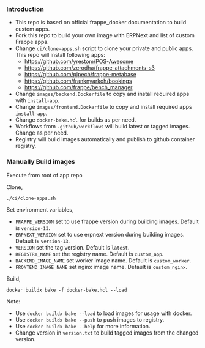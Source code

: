 ### Introduction

- This repo is based on official frappe_docker documentation to build custom apps.
- Fork this repo to build your own image with ERPNext and list of custom Frappe apps.
- Change `ci/clone-apps.sh` script to clone your private and public apps. This repo will install following apps:
  - https://github.com/yrestom/POS-Awesome
  - https://github.com/zerodha/frappe-attachments-s3
  - https://github.com/pipech/frappe-metabase
  - https://github.com/franknyarkoh/bookings
  - https://github.com/frappe/bench_manager
- Change `images/backend.Dockerfile` to copy and install required apps with `install-app`.
- Change `images/frontend.Dockerfile` to copy and install required apps `install-app`.
- Change `docker-bake.hcl` for builds as per need.
- Workflows from `.github/workflows` will build latest or tagged images. Change as per need.
- Registry will build images automatically and publish to github container registry.

### Manually Build images

Execute from root of app repo

Clone,

```shell
./ci/clone-apps.sh
```

Set environment variables,

- `FRAPPE_VERSION` set to use frappe version during building images. Default is `version-13`.
- `ERPNEXT_VERSION` set to use erpnext version during building images. Default is `version-13`.
- `VERSION` set the tag version. Default is `latest`.
- `REGISTRY_NAME` set the registry name. Default is `custom_app`.
- `BACKEND_IMAGE_NAME` set worker image name. Default is `custom_worker`.
- `FRONTEND_IMAGE_NAME` set nginx image name. Default is `custom_nginx`.

Build,

```shell
docker buildx bake -f docker-bake.hcl --load
```

Note:

- Use `docker buildx bake --load` to load images for usage with docker.
- Use `docker buildx bake --push` to push images to registry.
- Use `docker buildx bake --help` for more information.
- Change version in `version.txt` to build tagged images from the changed version.
